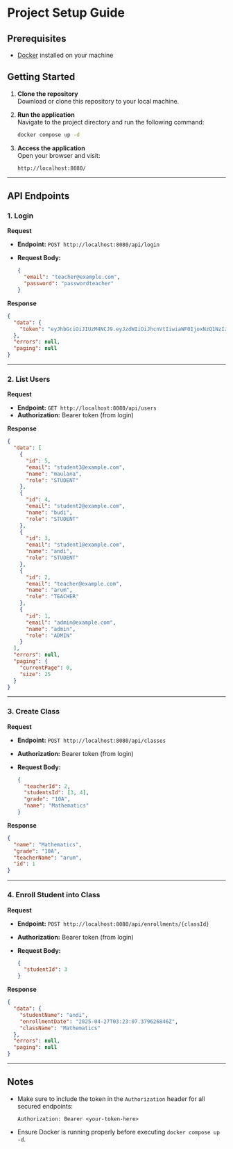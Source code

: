 # Project Setup Guide

## Prerequisites

- [Docker](https://www.docker.com/) installed on your machine

## Getting Started

1. **Clone the repository**  
   Download or clone this repository to your local machine.

2. **Run the application**  
   Navigate to the project directory and run the following command:

   ```bash
   docker compose up -d
   ```

3. **Access the application**  
   Open your browser and visit:

   ```
   http://localhost:8080/
   ```

---

## API Endpoints

### 1. Login

**Request**

- **Endpoint:** `POST http://localhost:8080/api/login`
- **Request Body:**

  ```json
  {
    "email": "teacher@example.com",
    "password": "passwordteacher"
  }
  ```

**Response**

```json
{
  "data": {
    "token": "eyJhbGciOiJIUzM4NCJ9.eyJzdWIiOiJhcnVtIiwiaWF0IjoxNzQ1NzIzMzc5LCJleHAiOjMyNTY1NDc0MzczOTg3ODd9.tpoQXTNajx3FZ-eh1Rchy3L-uocA8E_TuY0N1ITOvqrJOioG0sdgslk_bn1yi9zn"
  },
  "errors": null,
  "paging": null
}
```

---

### 2. List Users

**Request**

- **Endpoint:** `GET http://localhost:8080/api/users`
- **Authorization:** Bearer token (from login)

**Response**

```json
{
  "data": [
    {
      "id": 5,
      "email": "student3@example.com",
      "name": "maulana",
      "role": "STUDENT"
    },
    {
      "id": 4,
      "email": "student2@example.com",
      "name": "budi",
      "role": "STUDENT"
    },
    {
      "id": 3,
      "email": "student1@example.com",
      "name": "andi",
      "role": "STUDENT"
    },
    {
      "id": 2,
      "email": "teacher@example.com",
      "name": "arum",
      "role": "TEACHER"
    },
    {
      "id": 1,
      "email": "admin@example.com",
      "name": "admin",
      "role": "ADMIN"
    }
  ],
  "errors": null,
  "paging": {
    "currentPage": 0,
    "size": 25
  }
}
```

---

### 3. Create Class

**Request**

- **Endpoint:** `POST http://localhost:8080/api/classes`
- **Authorization:** Bearer token (from login)
- **Request Body:**

  ```json
  {
    "teacherId": 2,
    "studentsId": [3, 4],
    "grade": "10A",
    "name": "Mathematics"
  }
  ```

**Response**

```json
{
  "name": "Mathematics",
  "grade": "10A",
  "teacherName": "arum",
  "id": 1
}
```

---

### 4. Enroll Student into Class

**Request**

- **Endpoint:** `POST http://localhost:8080/api/enrollments/{classId}`
- **Authorization:** Bearer token (from login)
- **Request Body:**

  ```json
  {
    "studentId": 3
  }
  ```

**Response**

```json
{
  "data": {
    "studentName": "andi",
    "enrollmentDate": "2025-04-27T03:23:07.379626846Z",
    "className": "Mathematics"
  },
  "errors": null,
  "paging": null
}
```

---

## Notes

- Make sure to include the token in the `Authorization` header for all secured endpoints:

  ```
  Authorization: Bearer <your-token-here>
  ```

- Ensure Docker is running properly before executing `docker compose up -d`.
